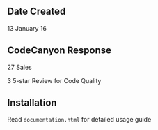 ## Date Created
13 January 16

## CodeCanyon Response
27 Sales

3 5-star Review for Code Quality

## Installation

Read `documentation.html` for detailed usage guide